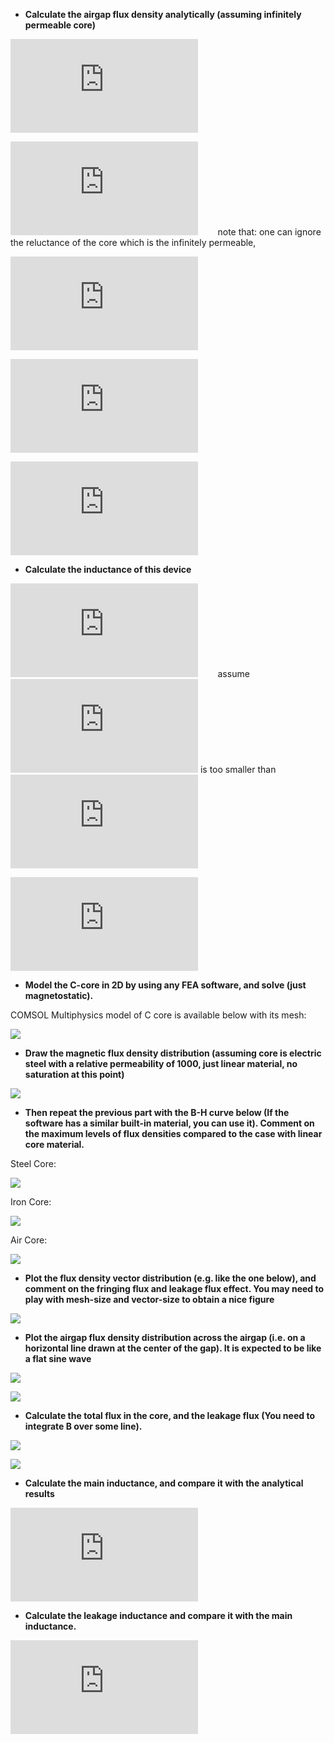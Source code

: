 - **Calculate the airgap flux density analytically (assuming infinitely permeable core)**

![](https://latex.codecogs.com/gif.latex?%5Cint%20Hdl%3DNI)

![](https://latex.codecogs.com/gif.latex?H*0.01%3D100*120)&nbsp;&nbsp;&nbsp;&nbsp;&nbsp;&nbsp;&nbsp;&nbsp;note that:  one can ignore the reluctance of the core which is the infinitely permeable,

![](https://latex.codecogs.com/gif.latex?%5Cfrac%7BB%7D%7B%5Cmu%20_%7Bo%7D%5Cmu%20_%7Br%7D%7D*0.01%3D100*120)

![](https://latex.codecogs.com/gif.latex?B%3D%5Cfrac%7B100*120*4%5Cpi%2010%5E%7B-7%7D%7D%7B0.01%7D)

![](https://latex.codecogs.com/gif.latex?B%3D1.5072T)

- **Calculate the inductance of this device**


![](https://latex.codecogs.com/gif.latex?L%3DL_%7Bm%7D&plus;L_%7Bleakage%7D)&nbsp;&nbsp;&nbsp;&nbsp;&nbsp;&nbsp;&nbsp;&nbsp;assume ![](https://latex.codecogs.com/gif.latex?L_%7Bleakage%7D) is too smaller than ![](https://latex.codecogs.com/gif.latex?L_%7Bm%7D)

![](https://latex.codecogs.com/gif.latex?L_%7Bm%7D%3D%5Cfrac%7BN%5Cphi%20%7D%7BI%7D%3D%5Cfrac%7B100*%281.5072*%281*0.02%29%29%7D%7B120%7D%3D0.025H)

- **Model the C-core in 2D by using any FEA software, and solve (just magnetostatic).**

COMSOL Multiphysics model of C core is available below with its mesh:

![](Mesh.png "")




-  **Draw the magnetic flux density distribution (assuming core is electric steel with a relative permeability of 1000, just linear material, no saturation at this point)**

![](B_Distribution.png "")

- **Then repeat the previous part with the B-H curve below (If the software has a similar built-in material, you can use it). Comment on the maximum levels of flux densities compared to the case with linear core material.**

Steel Core:

![](B_Distribution_SteelBH.png "")

Iron Core:

![](B_Distribution_IronBH.png "")

Air Core:

![](B_Distribution_AirBH.png "")

- **Plot the flux density vector distribution (e.g. like the one below), and comment on the fringing flux and leakage flux effect. You may need to play with mesh-size and vector-size to obtain a nice figure**

![](airgap.png "")

- **Plot the airgap flux density distribution across the airgap (i.e. on a horizontal line drawn at the center of the gap). It is expected to be like a flat sine wave**


![](airgapline.png "")


![](airgaplineB.png "")

- **Calculate the total flux in the core, and the leakage flux (You need to integrate B over some line).**

![](totalfluxinthecore.jpg "")

![](leakage.jpg "")

- **Calculate the main inductance, and compare it with the analytical results**

![](https://latex.codecogs.com/gif.latex?L_%7Bm%7D%3D%5Cfrac%7BN%5Cphi%20%7D%7BI%7D%3D%5Cfrac%7B100*0.0788%7D%7B120%7D%3D0.065)

- **Calculate the leakage inductance and compare it with the main inductance.**

![](https://latex.codecogs.com/gif.latex?L_%7Bleakage%7D%3D%5Cfrac%7BN%5Cphi%20%7D%7BI%7D%3D%5Cfrac%7B100*0.006%7D%7B120%7D%3D0.005)
